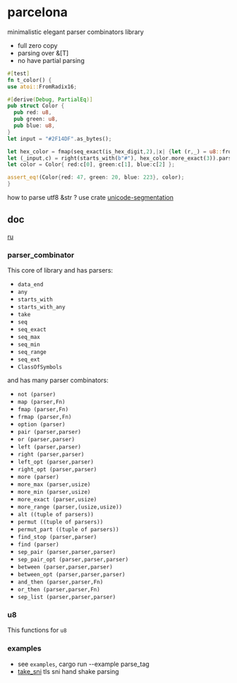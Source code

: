 # parcelona

minimalistic elegant parser combinators library
- full zero copy
- parsing over &[T] 
- no have partial parsing


```rust
#[test]
fn t_color() {
use atoi::FromRadix16;

#[derive(Debug, PartialEq)]
pub struct Color {
  pub red: u8,
  pub green: u8,
  pub blue: u8,
}
let input = "#2F14DF".as_bytes();

let hex_color = fmap(seq_exact(is_hex_digit,2),|x| {let (r,_) = u8::from_radix_16(x); r});
let (_input,c) = right(starts_with(b"#"), hex_color.more_exact(3)).parse(input).unwrap();
let color = Color{ red:c[0], green:c[1], blue:c[2] };

assert_eq!(Color{red: 47, green: 20, blue: 223}, color);
}
```

how to parse utf8 &str ? use crate [unicode-segmentation](https://github.com/unicode-rs/unicode-segmentation)

## doc
[ru](https://github.com/Cergoo/parcelona/tree/main/doc/ru.md) 

### parser_combinator
This core of library and has parsers:
- `data_end`
- `any`
- `starts_with`
- `starts_with_any`
- `take`
- `seq`
- `seq_exact`
- `seq_max`
- `seq_min`
- `seq_range`
- `seq_ext`
- `ClassOfSymbols`

and has many parser combinators:
- `not (parser)`
- `map (parser,Fn)`
- `fmap (parser,Fn)`
- `frmap (parser,Fn)`
- `option (parser)`
- `pair (parser,parser)`
- `or (parser,parser)`
- `left (parser,parser)`
- `right (parser,parser)`
- `left_opt (parser,parser)`
- `right_opt (parser,parser)`
- `more (parser)`
- `more_max (parser,usize)`
- `more_min (parser,usize)`
- `more_exact (parser,usize)`
- `more_range (parser,(usize,usize))`
- `alt ((tuple of parsers))`
- `permut ((tuple of parsers))`
- `permut_part ((tuple of parsers))`
- `find_stop (parser,parser)`
- `find (parser)`
- `sep_pair (parser,parser,parser)`
- `sep_pair_opt (parser,parser,parser)`
- `between (parser,parser,parser)`
- `between_opt (parser,parser,parser)`
- `and_then (parser,parser,Fn)`
- `or_then (parser,parser,Fn)`
- `sep_list (parser,parser,parser)`

### u8
This functions for `u8`

### examples
- see `examples`, cargo run --example parse_tag
- [take_sni](https://github.com/Cergoo/take_sni) tls sni hand shake parsing
